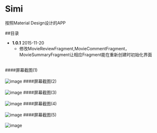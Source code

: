 Simi
=====


按照Material Design设计的APP<br>


##目录


*  **1.0.1**        2015-11-20  
    * 修改MovieReviewFragment,MovieCommentFragment，MovieSummaryFragment让相应Fragment能在重新创建时初始化界面<br><br>
    
 
####屏幕截图(1)<br><br>
![image](https://github.com/hanilala/simi/blob/master/screenshots/Screenshot_2015-11-15-11-02-59.png?raw=true)
####屏幕截图(2)<br><br>
![image](https://github.com/hanilala/simi/blob/master/screenshots/Screenshot_2015-11-15-11-04-53.png?raw=true)
####屏幕截图(3)<br><br>
![image](https://github.com/hanilala/simi/blob/master/screenshots/Screenshot_2015-11-15-11-11-39.png?raw=true)
####屏幕截图(4)<br><br>
![image](https://github.com/hanilala/simi/blob/master/screenshots/Screenshot_2015-11-15-11-12-17.png?raw=true)
####屏幕截图(5)<br><br>
![image](https://github.com/hanilala/simi/blob/master/screenshots/Screenshot_2015-11-15-11-13-09.png?raw=true)
